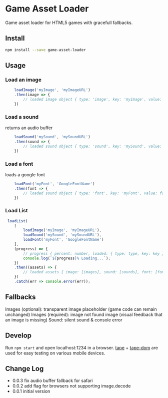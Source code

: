 # Game Asset Loader
Game asset loader for HTML5 games with gracefull fallbacks.

## Install
```sh
npm install --save game-asset-loader
```
## Usage
### Load an image
```js
    loadImage('myImage', 'myImageURL')
    .then(image => {
        // loaded image object { type: 'image', key: 'myImage', value: imgNode }
    })
```
### Load a sound
returns an audio buffer
```js
    loadSound('mySound', 'mySoundURL')
    .then(sound => {
        // loaded sound object { type: 'sound', key: 'mySound', value: audioBuffer }
    })
```
### Load a font
loads a google font
```js
    loadFont('myFont', 'GoogleFontName')
    .then(font => {
        // loaded sound object { type: 'font', key: 'myFont', value: fontFamilyName }
    })
```
### Load List
```js
 loadList(
    [
        loadImage('myImage', 'myImageURL'),
        loadSound('mySound', 'mySoundURL'),
        loadFont('myFont', 'GoogleFontName')
    ],
    (progress) => {
        // progress { percent: number, loaded: { type: type, key: key } }
        console.log(`${progress}% Loading...`);
    })
    .then((assets) => {
        // loaded assets { image: [images], sound: [sounds], font: [fonts] }
    })
    .catch(err => console.error(err));
```
## Fallbacks
Images (optional): transparent image placeholder (game code can remain unchanged)
Images (required): image not found image (visual feedback that an image is missing)
Sound: silent sound & console error

## Develop
Run ```npm start``` and open localhost:1234 in a browser.
[tape](https://github.com/substack/tape) + [tape-dom](https://github.com/gritzko/tape-dom) are used for easy testing on various mobile devices.


## Change Log
- 0.0.3 fix audio buffer fallback for safari
- 0.0.2 add flag for browsers not supporting image.decode
- 0.0.1 initial version